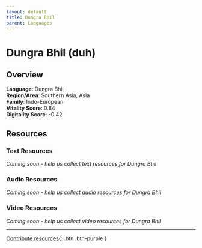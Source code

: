 ```yaml
---
layout: default
title: Dungra Bhil
parent: Languages
---
```


# Dungra Bhil (duh)

## Overview

**Language**: Dungra Bhil  
**Region/Area**: Southern Asia, Asia  
**Family**: Indo-European  
**Vitality Score**: 0.84  
**Digitality Score**: -0.42  

## Resources

### Text Resources
*Coming soon - help us collect text resources for Dungra Bhil*

### Audio Resources
*Coming soon - help us collect audio resources for Dungra Bhil*

### Video Resources
*Coming soon - help us collect video resources for Dungra Bhil*

---

[Contribute resources](https://fairtrain.github.io/){: .btn .btn-purple }
